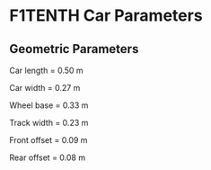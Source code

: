 # F1TENTH Car Parameters

## Geometric Parameters

Car length = 0.50 m

Car width = 0.27 m

Wheel base = 0.33 m

Track width = 0.23 m

Front offset = 0.09 m

Rear offset = 0.08 m

